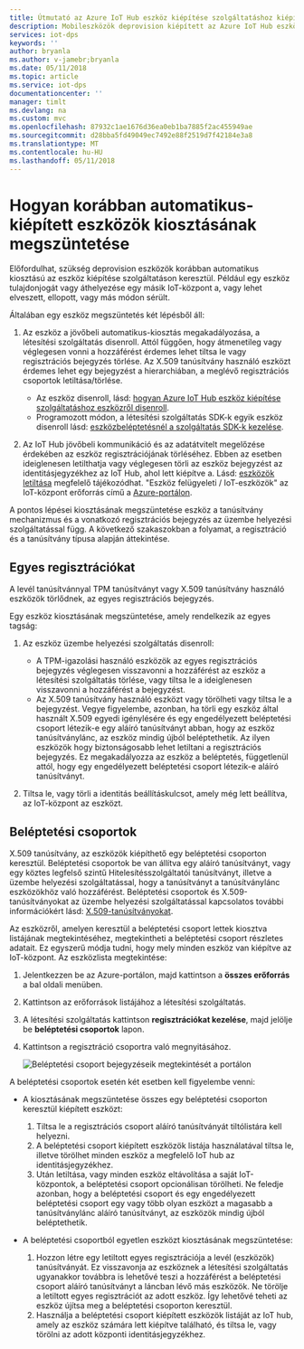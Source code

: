 ```yaml
---
title: Útmutató az Azure IoT Hub eszköz kiépítése szolgáltatáshoz kiépített eszközök kiosztásának megszüntetése |} Microsoft Docs
description: Mobileszközök deprovision kiépített az Azure IoT Hub eszköz kiépítése szolgáltatáshoz
services: iot-dps
keywords: ''
author: bryanla
ms.author: v-jamebr;bryanla
ms.date: 05/11/2018
ms.topic: article
ms.service: iot-dps
documentationcenter: ''
manager: timlt
ms.devlang: na
ms.custom: mvc
ms.openlocfilehash: 87932c1ae1676d36ea0eb1ba7885f2ac455949ae
ms.sourcegitcommit: d28bba5fd49049ec7492e88f2519d7f42184e3a8
ms.translationtype: MT
ms.contentlocale: hu-HU
ms.lasthandoff: 05/11/2018
---
```

# <a name="how-to-deprovision-devices-that-were-previously-auto-provisioned"></a>Hogyan korábban automatikus-kiépített eszközök kiosztásának megszüntetése 

Előfordulhat, szükség deprovision eszközök korábban automatikus kiosztású az eszköz kiépítése szolgáltatáson keresztül. Például egy eszköz tulajdonjogát vagy áthelyezése egy másik IoT-központ a, vagy lehet elveszett, ellopott, vagy más módon sérült. 

Általában egy eszköz megszüntetés két lépésből áll:

1. Az eszköz a jövőbeli automatikus-kiosztás megakadályozása, a létesítési szolgáltatás disenroll. Attól függően, hogy átmenetileg vagy véglegesen vonni a hozzáférést érdemes lehet tiltsa le vagy regisztrációs bejegyzés törlése. Az X.509 tanúsítvány használó eszközt érdemes lehet egy bejegyzést a hierarchiában, a meglévő regisztrációs csoportok letiltása/törlése.  
 
   - Az eszköz disenroll, lásd: [hogyan Azure IoT Hub eszköz kiépítése szolgáltatáshoz eszközről disenroll](how-to-revoke-device-access-portal.md).
   - Programozott módon, a létesítési szolgáltatás SDK-k egyik eszköz disenroll lásd: [eszközbeléptetésnél a szolgáltatás SDK-k kezelése](how-to-manage-enrollments-sdks.md).

2. Az IoT Hub jövőbeli kommunikáció és az adatátvitelt megelőzése érdekében az eszköz regisztrációjának törléséhez. Ebben az esetben ideiglenesen letilthatja vagy véglegesen törli az eszköz bejegyzést az identitásjegyzékhez az IoT Hub, ahol lett kiépítve a. Lásd: [eszközök letiltása](/azure/iot-hub/iot-hub-devguide-identity-registry#disable-devices) megfelelő tájékozódhat. "Eszköz felügyeleti / IoT-eszközök" az IoT-központ erőforrás című a [Azure-portálon](https://portal.azure.com).

A pontos lépései kiosztásának megszüntetése eszköz a tanúsítvány mechanizmus és a vonatkozó regisztrációs bejegyzés az üzembe helyezési szolgáltatással függ. A következő szakaszokban a folyamat, a regisztráció és a tanúsítvány típusa alapján áttekintése.

## <a name="individual-enrollments"></a>Egyes regisztrációkat
A levél tanúsítvánnyal TPM tanúsítványt vagy X.509 tanúsítvány használó eszközök törlődnek, az egyes regisztrációs bejegyzés. 

Egy eszköz kiosztásának megszüntetése, amely rendelkezik az egyes tagság: 

1. Az eszköz üzembe helyezési szolgáltatás disenroll:

   - A TPM-igazolási használó eszközök az egyes regisztrációs bejegyzés véglegesen visszavonni a hozzáférést az eszköz a létesítési szolgáltatás törlése, vagy tiltsa le a ideiglenesen visszavonni a hozzáférést a bejegyzést. 
   - Az X.509 tanúsítvány használó eszközt vagy törölheti vagy tiltsa le a bejegyzést. Vegye figyelembe, azonban, ha törli egy eszköz által használt X.509 egyedi igénylésére és egy engedélyezett beléptetési csoport létezik-e egy aláíró tanúsítványt abban, hogy az eszköz tanúsítványlánc, az eszköz mindig újból beléptethetik. Az ilyen eszközök hogy biztonságosabb lehet letiltani a regisztrációs bejegyzés. Ez megakadályozza az eszköz a beléptetés, függetlenül attól, hogy egy engedélyezett beléptetési csoport létezik-e aláíró tanúsítványt.

2. Tiltsa le, vagy törli a identitás beállításkulcsot, amely még lett beállítva, az IoT-központ az eszközt. 


## <a name="enrollment-groups"></a>Beléptetési csoportok
X.509 tanúsítvány, az eszközök kiépíthető egy beléptetési csoporton keresztül. Beléptetési csoportok be van állítva egy aláíró tanúsítványt, vagy egy köztes legfelső szintű Hitelesítésszolgáltatói tanúsítványt, illetve a üzembe helyezési szolgáltatással, hogy a tanúsítványt a tanúsítványlánc eszközökhöz való hozzáférést. Beléptetési csoportok és X.509-tanúsítványokat az üzembe helyezési szolgáltatással kapcsolatos további információkért lásd: [X.509-tanúsítványokat](concepts-security.md#x509-certificates). 

Az eszközről, amelyen keresztül a beléptetési csoport lettek kiosztva listájának megtekintéséhez, megtekintheti a beléptetési csoport részletes adatait. Ez egyszerű módja tudni, hogy mely minden eszköz van kiépítve az IoT-központ. Az eszközlista megtekintése: 

1. Jelentkezzen be az Azure-portálon, majd kattintson a **összes erőforrás** a bal oldali menüben.
2. Kattintson az erőforrások listájához a létesítési szolgáltatás.
3. A létesítési szolgáltatás kattintson **regisztrációkat kezelése**, majd jelölje be **beléptetési csoportok** lapon.
4. Kattintson a regisztráció csoportra való megnyitásához.

   ![Beléptetési csoport bejegyzéseik megtekintését a portálon](./media/how-to-unprovision-devices/view-enrollment-group.png)

A beléptetési csoportok esetén két esetben kell figyelembe venni:

- A kiosztásának megszüntetése összes egy beléptetési csoporton keresztül kiépített eszközt:
  1. Tiltsa le a regisztrációs csoport aláíró tanúsítványát tiltólistára kell helyezni. 
  2. A beléptetési csoport kiépített eszközök listája használatával tiltsa le, illetve törölhet minden eszköz a megfelelő IoT hub az identitásjegyzékhez. 
  3. Után letiltása, vagy minden eszköz eltávolítása a saját IoT-központok, a beléptetési csoport opcionálisan törölheti. Ne feledje azonban, hogy a beléptetési csoport és egy engedélyezett beléptetési csoport egy vagy több olyan eszközt a magasabb a tanúsítványlánc aláíró tanúsítványt, az eszközök mindig újból beléptethetik. 

- A beléptetési csoportból egyetlen eszközt kiosztásának megszüntetése:
  1. Hozzon létre egy letiltott egyes regisztrációja a levél (eszközök) tanúsítványát. Ez visszavonja az eszköznek a létesítési szolgáltatás ugyanakkor továbbra is lehetővé teszi a hozzáférést a beléptetési csoport aláíró tanúsítványt a láncban lévő más eszközök. Ne törölje a letiltott egyes regisztrációt az adott eszköz. Így lehetővé teheti az eszköz újítsa meg a beléptetési csoporton keresztül. 
  2. Használja a beléptetési csoport kiépített eszközök listáját az IoT hub, amely az eszköz számára lett kiépítve található, és tiltsa le, vagy törölni az adott központi identitásjegyzékhez. 
  
  










